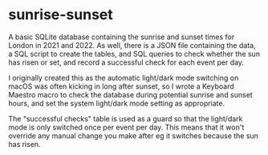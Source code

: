 # sunrise-sunset

A basic SQLite database containing the sunrise and sunset times for
London in 2021 and 2022. As well, there is a JSON file containing the
data, a SQL script to create the tables, and SQL queries to check
whether the sun has risen or set, and record a successful check for each
event per day.

I originally created this as the automatic light/dark mode switching on
macOS was often kicking in long after sunset, so I wrote a Keyboard
Maestro macro to check the database during potential sunrise and sunset
hours, and set the system light/dark mode setting as appropriate.

The "successful checks" table is used as a guard so that the light/dark
mode is only switched once per event per day. This means that it won't
override any manual change you make after eg it switches because the sun
has risen.
